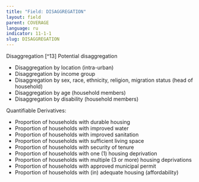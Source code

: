 ```yaml
---
title: "Field: DISAGGREGATION"
layout: field
parent: COVERAGE
language: ru
indicator: 11-1-1
slug: DISAGGREGATION
---
```

Disaggregation [^13]
Potential disaggregation
* Disaggregation by location (intra-urban)
* Disaggregation by income group
* Disaggregation by sex, race, ethnicity, religion, migration status (head of household)
* Disaggregation by age (household members)
* Disaggregation by disability (household members)

Quantifiable Derivatives:
* Proportion of households with durable housing
* Proportion of households with improved water
* Proportion of households with improved sanitation
* Proportion of households with sufficient living space
* Proportion of households with security of tenure
* Proportion of households with one (1) housing deprivation
* Proportion of households with multiple (3 or more) housing deprivations
* Proportion of households with approved municipal permit
* Proportion of households with (in) adequate housing (affordability)